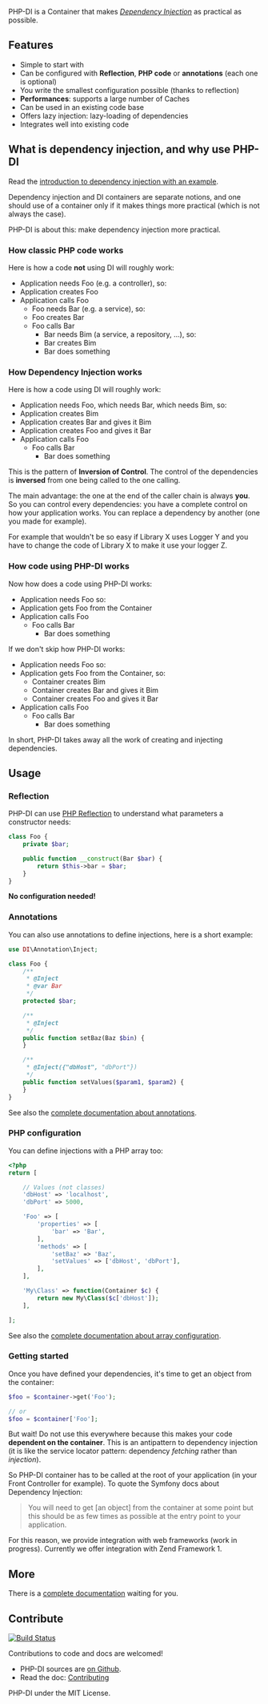 PHP-DI is a Container that makes [*Dependency Injection*](http://en.wikipedia.org/wiki/Dependency_injection)
as practical as possible.


## Features

* Simple to start with
* Can be configured with **Reflection**, **PHP code** or **annotations** (each one is optional)
* You write the smallest configuration possible (thanks to reflection)
* **Performances**: supports a large number of Caches
* Can be used in an existing code base
* Offers lazy injection: lazy-loading of dependencies
* Integrates well into existing code


## What is dependency injection, and why use PHP-DI

Read the [introduction to dependency injection with an example](doc/example.md).

Dependency injection and DI containers are separate notions, and one should use of a container only if it makes things more practical (which is not always the case).

PHP-DI is about this: make dependency injection more practical.

### How classic PHP code works

Here is how a code **not** using DI will roughly work:

* Application needs Foo (e.g. a controller), so:
* Application creates Foo
* Application calls Foo
    * Foo needs Bar (e.g. a service), so:
    * Foo creates Bar
    * Foo calls Bar
        * Bar needs Bim (a service, a repository, …), so:
        * Bar creates Bim
        * Bar does something

### How Dependency Injection works

Here is how a code using DI will roughly work:

* Application needs Foo, which needs Bar, which needs Bim, so:
* Application creates Bim
* Application creates Bar and gives it Bim
* Application creates Foo and gives it Bar
* Application calls Foo
    * Foo calls Bar
        * Bar does something

This is the pattern of **Inversion of Control**. The control of the dependencies is **inversed** from one being called to the one calling.

The main advantage: the one at the end of the caller chain is always **you**. So you can control every dependencies: you have a complete control on how your application works. You can replace a dependency by another (one you made for example).

For example that wouldn't be so easy if Library X uses Logger Y and you have to change the code of Library X to make it use your logger Z.

### How code using PHP-DI works

Now how does a code using PHP-DI works:

* Application needs Foo so:
* Application gets Foo from the Container
* Application calls Foo
    * Foo calls Bar
        * Bar does something

If we don't skip how PHP-DI works:

* Application needs Foo so:
* Application gets Foo from the Container, so:
    * Container creates Bim
    * Container creates Bar and gives it Bim
    * Container creates Foo and gives it Bar
* Application calls Foo
    * Foo calls Bar
        * Bar does something

In short, PHP-DI takes away all the work of creating and injecting dependencies.


## Usage

### Reflection

PHP-DI can use [PHP Reflection](http://fr.php.net/manual/fr/book.reflection.php) to understand what parameters a constructor needs:

```php
class Foo {
    private $bar;

    public function __construct(Bar $bar) {
        return $this->bar = $bar;
    }
}
```

**No configuration needed!**

### Annotations

You can also use annotations to define injections, here is a short example:

```php
use DI\Annotation\Inject;

class Foo {
    /**
     * @Inject
     * @var Bar
     */
    protected $bar;

    /**
     * @Inject
     */
    public function setBaz(Baz $bin) {
    }

    /**
     * @Inject({"dbHost", "dbPort"})
     */
    public function setValues($param1, $param2) {
    }
}
```

See also the [complete documentation about annotations](doc/configure.md).

### PHP configuration

You can define injections with a PHP array too:

```php
<?php
return [

    // Values (not classes)
    'dbHost' => 'localhost',
    'dbPort' => 5000,

    'Foo' => [
        'properties' => [
            'bar' => 'Bar',
        ],
        'methods' => [
            'setBaz' => 'Baz',
            'setValues' => ['dbHost', 'dbPort'],
        ],
    ],

    'My\Class' => function(Container $c) {
        return new My\Class($c['dbHost']);
    ],

];
```

See also the [complete documentation about array configuration](doc/configure.md).

### Getting started

Once you have defined your dependencies, it's time to get an object from the container:

```php
$foo = $container->get('Foo');

// or
$foo = $container['Foo'];
```

But wait! Do not use this everywhere because this makes your code **dependent on the container**. This is an antipattern to dependency injection (it is like the service locator pattern: dependency *fetching* rather than *injection*).

So PHP-DI container has to be called at the root of your application (in your Front Controller for example). To quote the Symfony docs about Dependency Injection:

> You will need to get [an object] from the container at some point but this should be as few times as possible at the entry point to your application.

For this reason, we provide integration with web frameworks (work in progress). Currently we offer integration with Zend Framework 1.


## More

There is a [complete documentation](doc/) waiting for you.


## Contribute

[![Build Status](https://secure.travis-ci.org/mnapoli/PHP-DI.png)](http://travis-ci.org/mnapoli/PHP-DI)

Contributions to code and docs are welcomed!

* PHP-DI sources are [on Github](https://github.com/mnapoli/PHP-DI).
* Read the doc: [Contributing](CONTRIBUTING.md)

PHP-DI under the MIT License.
